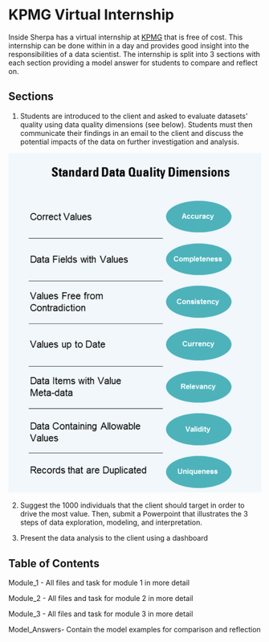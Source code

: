 
# KPMG Virtual Internship

Inside Sherpa has a virtual internship at [KPMG](https://www.insidesherpa.com/virtual-internships/theme/m7W4GMqeT3bh9Nb2c/KPMG-Data-Analytics-Virtual-Internship) that is free of cost. This internship can be done within in a day and provides good insight into the responsibilities of a data scientist. The internship is split into 3 sections with each section providing a model answer for students to compare and reflect on.

## Sections

1. Students are introduced to the client and asked to evaluate datasets' quality using data quality dimensions (see below). Students must then communicate their findings in an email to the client and discuss the potential impacts of the data on further investigation and analysis.

![data quality dimensions](module_1/dimensions.png)

2. Suggest the 1000 individuals that the client should target in order to drive the most value. Then, submit a Powerpoint that illustrates the 3 steps of data exploration, modeling, and interpretation.

3. Present the data analysis to the client using a dashboard

## Table of Contents

Module_1 - All files and task for module 1 in more detail

Module_2 - All files and task for module 2 in more detail

Module_3 - All files and task for module 3 in more detail

Model_Answers- Contain the model examples for comparison and reflection
